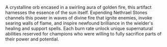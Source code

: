 A crystalline orb encased in a swirling aura of golden fire, this artifact harnesses the essence of the sun itself. Expending Nethrael Stones channels this power in waves of divine fire that ignite enemies, invoke searing walls of flame, and inspire newfound brilliance in the wielder's healing and support spells. Each burn rate unlock unique supernatural abilities reserved for champions who were willing to fully sacrifice parts of their power and potential.